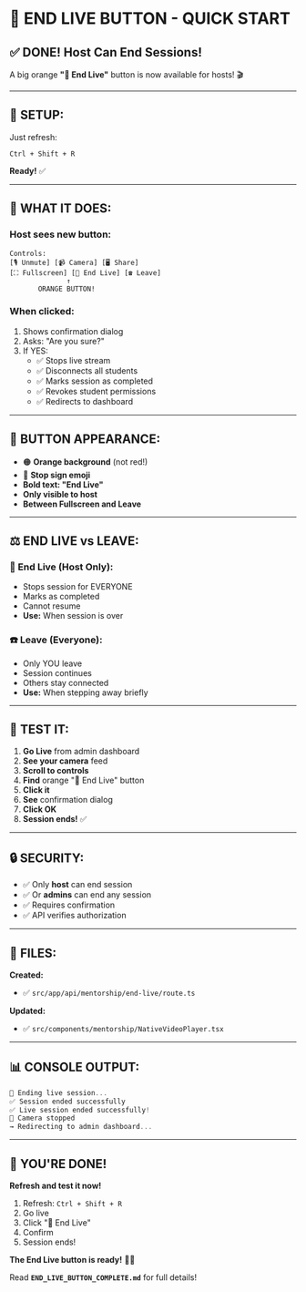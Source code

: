 # 🛑 END LIVE BUTTON - QUICK START

## ✅ **DONE! Host Can End Sessions!**

A big orange **"🛑 End Live"** button is now available for hosts! 🎬

---

## 🚀 **SETUP:**

Just refresh:
```
Ctrl + Shift + R
```

**Ready!** ✅

---

## 🎯 **WHAT IT DOES:**

### **Host sees new button:**
```
Controls:
[🎙️ Unmute] [📹 Camera] [🖥️ Share] 
[⛶ Fullscreen] [🛑 End Live] [☎️ Leave]
              ↑
       ORANGE BUTTON!
```

### **When clicked:**
1. Shows confirmation dialog
2. Asks: "Are you sure?"
3. If YES:
   - ✅ Stops live stream
   - ✅ Disconnects all students
   - ✅ Marks session as completed
   - ✅ Revokes student permissions
   - ✅ Redirects to dashboard

---

## 🎨 **BUTTON APPEARANCE:**

- 🟠 **Orange background** (not red!)
- 🛑 **Stop sign emoji**
- **Bold text: "End Live"**
- **Only visible to host**
- **Between Fullscreen and Leave**

---

## ⚖️ **END LIVE vs LEAVE:**

### **🛑 End Live** (Host Only):
- Stops session for EVERYONE
- Marks as completed
- Cannot resume
- **Use:** When session is over

### **☎️ Leave** (Everyone):
- Only YOU leave
- Session continues
- Others stay connected
- **Use:** When stepping away briefly

---

## 🧪 **TEST IT:**

1. **Go Live** from admin dashboard
2. **See your camera** feed
3. **Scroll to controls**
4. **Find** orange "🛑 End Live" button
5. **Click it**
6. **See** confirmation dialog
7. **Click OK**
8. **Session ends!** ✅

---

## 🔒 **SECURITY:**

- ✅ Only **host** can end session
- ✅ Or **admins** can end any session
- ✅ Requires confirmation
- ✅ API verifies authorization

---

## 📁 **FILES:**

**Created:**
- ✅ `src/app/api/mentorship/end-live/route.ts`

**Updated:**
- ✅ `src/components/mentorship/NativeVideoPlayer.tsx`

---

## 📊 **CONSOLE OUTPUT:**

```javascript
🛑 Ending live session...
✅ Session ended successfully
✅ Live session ended successfully!
🛑 Camera stopped
→ Redirecting to admin dashboard...
```

---

## 🎉 **YOU'RE DONE!**

**Refresh and test it now!**

1. Refresh: `Ctrl + Shift + R`
2. Go live
3. Click "🛑 End Live"
4. Confirm
5. Session ends!

**The End Live button is ready!** 🛑✨

Read **`END_LIVE_BUTTON_COMPLETE.md`** for full details!

